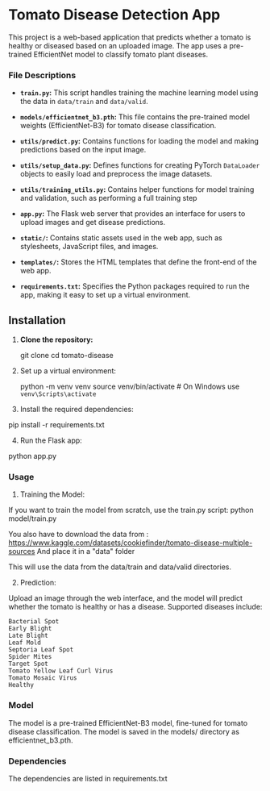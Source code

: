 # Tomato Disease Detection App

This project is a web-based application that predicts whether a tomato is healthy or diseased based on an uploaded image. The app uses a pre-trained EfficientNet model to classify tomato plant diseases.


### File Descriptions

- **`train.py`:** This script handles training the machine learning model using the data in `data/train` and `data/valid`.
  
- **`models/efficientnet_b3.pth`:** This file contains the pre-trained model weights (EfficientNet-B3) for tomato disease classification.

- **`utils/predict.py`:** Contains functions for loading the model and making predictions based on the input image.

- **`utils/setup_data.py`:** Defines functions for creating PyTorch `DataLoader` objects to easily load and preprocess the image datasets.

- **`utils/training_utils.py`:** Contains helper functions for model training and validation, such as performing a full training step

- **`app.py`:** The Flask web server that provides an interface for users to upload images and get disease predictions.

- **`static/`:** Contains static assets used in the web app, such as stylesheets, JavaScript files, and images.

- **`templates/`:** Stores the HTML templates that define the front-end of the web app.

- **`requirements.txt`:** Specifies the Python packages required to run the app, making it easy to set up a virtual environment.

## Installation

1. **Clone the repository:**

   git clone 
   cd tomato-disease

2. Set up a virtual environment:

    python -m venv venv
    source venv/bin/activate  # On Windows use `venv\Scripts\activate`

3. Install the required dependencies:

pip install -r requirements.txt

4. Run the Flask app:

python app.py

### Usage

1. Training the Model:

If you want to train the model from scratch, use the train.py script: python model/train.py

You also have to download the data from : https://www.kaggle.com/datasets/cookiefinder/tomato-disease-multiple-sources
And place it in a "data" folder

This will use the data from the data/train and data/valid directories.

2. Prediction:

Upload an image through the web interface, and the model will predict whether the tomato is healthy or has a disease. Supported diseases include:

    Bacterial Spot
    Early Blight
    Late Blight
    Leaf Mold
    Septoria Leaf Spot
    Spider Mites
    Target Spot
    Tomato Yellow Leaf Curl Virus
    Tomato Mosaic Virus
    Healthy

### Model

The model is a pre-trained EfficientNet-B3 model, fine-tuned for tomato disease classification. The model is saved in the models/ directory as efficientnet_b3.pth.

### Dependencies

The dependencies are listed in requirements.txt
